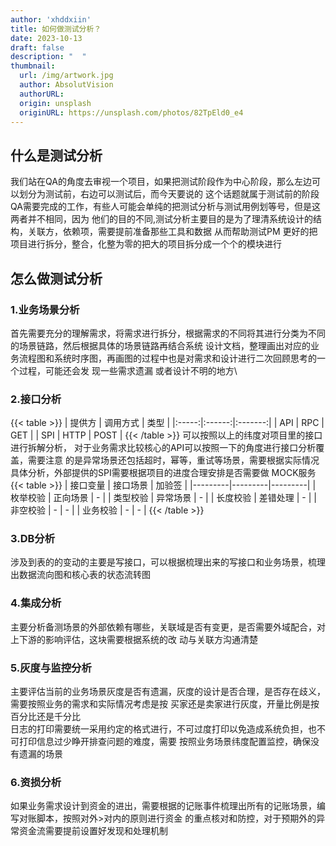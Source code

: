 ```yaml
---
author: 'xhddxiin'
title: 如何做测试分析？
date: 2023-10-13
draft: false
description: "  "
thumbnail:
  url: /img/artwork.jpg
  author: AbsolutVision
  authorURL: 
  origin: unsplash
  originURL: https://unsplash.com/photos/82TpEld0_e4
---
```

## 什么是测试分析
我们站在QA的角度去审视一个项目，如果把测试阶段作为中心阶段，那么左边可以划分为测试前，右边可以测试后，而今天要说的
这个话题就属于测试前的阶段QA需要完成的工作，有些人可能会单纯的把测试分析与测试用例划等号，但是这两者并不相同，因为
他们的目的不同,测试分析主要目的是为了理清系统设计的结构，关联方，依赖项，需要提前准备那些工具和数据 从而帮助测试PM
更好的把项目进行拆分，整合，化整为零的把大的项目拆分成一个个的模块进行

## 怎么做测试分析
### 1.业务场景分析
首先需要充分的理解需求，将需求进行拆分，根据需求的不同将其进行分类为不同的场景链路，然后根据具体的场景链路再结合系统
设计文档，整理画出对应的业务流程图和系统时序图，再画图的过程中也是对需求和设计进行二次回顾思考的一个过程，可能还会发
现一些需求遗漏 或者设计不明的地方\
### 2.接口分析
{{< table >}}
|  提供方   |  调用方式  |  类型   |
|:-----:|:------:|:-------:|
|  API  |  RPC   |   GET   |
|  SPI  |  HTTP  |   POST  |
{{< /table >}}
可以按照以上的纬度对项目里的接口进行拆解分析， 对于业务需求比较核心的API可以按照一下的角度进行接口分析覆盖，需要注意
的是异常场景还包括超时，幂等，重试等场景，需要根据实际情况具体分析，外部提供的SPI需要根据项目的进度合理安排是否需要做
MOCK服务
{{< table >}}
| 接口变量 | 接口场景 | 加验签 |
|---------|---------|---------|
| 枚举校验  | 正向场景 | -     |
| 类型校验  | 异常场景 | -     |
| 长度校验  | 差错处理 | -     |
| 非空校验  | -     | -     |
| 业务校验  | -     | -     |
{{< /table >}}
### 3.DB分析
涉及到表的的变动的主要是写接口，可以根据梳理出来的写接口和业务场景，梳理出数据流向图和核心表的状态流转图
### 4.集成分析
主要分析备测场景的外部依赖有哪些，关联域是否有变更，是否需要外域配合，对上下游的影响评估，这块需要根据系统的改
动与关联方沟通清楚
### 5.灰度与监控分析
主要评估当前的业务场景灰度是否有遗漏，灰度的设计是否合理，是否存在歧义，需要按照业务的需求和实际情况考虑是按
买家还是卖家进行灰度，开量比例是按百分比还是千分比\
日志的打印需要统一采用约定的格式进行，不可过度打印以免造成系统负担，也不可打印信息过少睁开排查问题的难度，需要
按照业务场景纬度配置监控，确保没有遗漏的场景
### 6.资损分析
如果业务需求设计到资金的进出，需要根据的记账事件梳理出所有的记账场景，编写对账脚本，按照对外>对内的原则进行资金
的重点核对和防控，对于预期外的异常资金流需要提前设置好发现和处理机制
